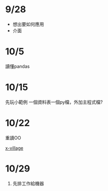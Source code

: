# 9/28
- 想出要如何應用
- 介面

# 10/5
讀懂pandas

# 10/15
先玩小範例
一個資料表一個py檔，外加主程式檔?


# 10/22
重讀OO

[x-village](https://github.com/x-village/python-course)

# 10/29
1. 先排工作給機器